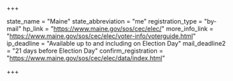 +++

state_name = "Maine"
state_abbreviation = "me"
registration_type = "by-mail"
hp_link = "https://www.maine.gov/sos/cec/elec/"
more_info_link = "https://www.maine.gov/sos/cec/elec/voter-info/voterguide.html"
ip_deadline = "Available up to and including on Election Day"
mail_deadline2 = "21 days before Election Day"
confirm_registration = "https://www.maine.gov/sos/cec/elec/data/index.html"

+++